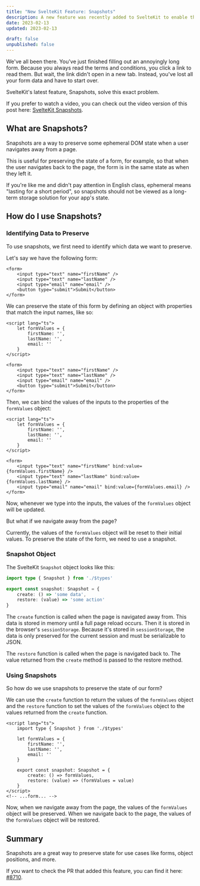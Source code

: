 ```yaml
---
title: "New SvelteKit Feature: Snapshots"
description: A new feature was recently added to SvelteKit to enable the preservation of DOM state when navigating away from a page. Let's take a look at how to use it.
date: 2023-02-13
updated: 2023-02-13

draft: false
unpublished: false
---
```


We've all been there. You've just finished filling out an annoyingly long form. Because you always read the terms and conditions, you click a link to read them. But wait, the link didn't open in a new tab. Instead, you've lost all your form data and have to start over.

SvelteKit's latest feature, Snapshots, solve this exact problem.

If you prefer to watch a video, you can check out the video version of this post here: [SvelteKit Snapshots](https://youtu.be/UJ3JtNIifR8).
## What are Snapshots?
Snapshots are a way to preserve some ephemeral DOM state when a user navigates away from a page.

This is useful for preserving the state of a form, for example, so that when the user navigates back to the page, the form is in the same state as when they left it.

If you're like me and didn't pay attention in English class, ephemeral means "lasting for a short period", so snapshots should not be viewed as a long-term storage solution for your app's state.


## How do I use Snapshots?
### Identifying Data to Preserve
To use snapshots, we first need to identify which data we want to preserve.

Let's say we have the following form:

```svelte
<form>
    <input type="text" name="firstName" />
    <input type="text" name="lastName" />
    <input type="email" name="email" />
    <button type="submit">Submit</button>
</form>
```

We can preserve the state of this form by defining an object with properties that match the input names, like so:

```svelte
<script lang="ts">
    let formValues = {
        firstName: '',
        lastName: '',
        email: ''
    }
</script>

<form>
    <input type="text" name="firstName" />
    <input type="text" name="lastName" />
    <input type="email" name="email" />
    <button type="submit">Submit</button>
</form>
```

Then, we can bind the values of the inputs to the properties of the `formValues` object:

```svelte
<script lang="ts">
    let formValues = {
        firstName: '',
        lastName: '',
        email: ''
    }
</script>

<form>
    <input type="text" name="firstName" bind:value={formValues.firstName} />
    <input type="text" name="lastName" bind:value={formValues.lastName} />
    <input type="email" name="email" bind:value={formValues.email} />
</form>
```
Now, whenever we type into the inputs, the values of the `formValues` object will be updated.

But what if we navigate away from the page? 

Currently, the values of the `formValues` object will be reset to their initial values. To preserve the state of the form, we need to use a snapshot.

### Snapshot Object
The SvelteKit `Snapshot` object looks like this:
```typescript
import type { Snapshot } from './$types'

export const snapshot: Snapshot = {
    create: () => 'some data',
    restore: (value) => 'some action'
}
```
The `create` function is called when the page is navigated away from. This data is stored in memory until a full page reload occurs. Then it is stored in the browser's `sessionStorage`. Because it's stored in `sessionStorage`, the data is only preserved for the current session and must be serializable to JSON.

The `restore` function is called when the page is navigated back to. The value returned from the `create` method is passed to the restore method.

### Using Snapshots
So how do we use snapshots to preserve the state of our form?

We can use the `create` function to return the values of the `formValues` object and the `restore` function to set the values of the `formValues` object to the values returned from the `create` function.

```svelte title="+page.svelte"
<script lang="ts">
    import type { Snapshot } from './$types'

    let formValues = {
        firstName: '',
        lastName: '',
        email: ''
    }

    export const snapshot: Snapshot = {
        create: () => formValues,
        restore: (value) => (formValues = value)
    }
</script>
<!-- ...form... -->
```
Now, when we navigate away from the page, the values of the `formValues` object will be preserved. When we navigate back to the page, the values of the `formValues` object will be restored.

## Summary
Snapshots are a great way to preserve state for use cases like forms, object positions, and more.

If you want to check the PR that added this feature, you can find it here: [#8710](https://github.com/sveltejs/kit/pull/8710).